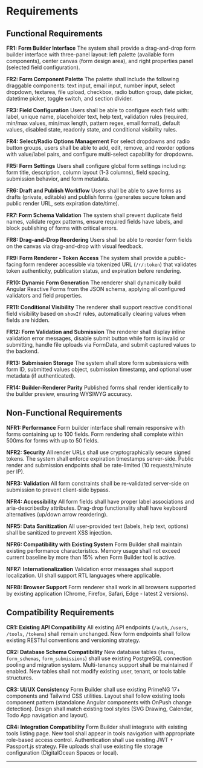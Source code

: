# Requirements

## Functional Requirements

**FR1: Form Builder Interface** The system shall provide a drag-and-drop form builder interface with
three-panel layout: left palette (available form components), center canvas (form design area), and
right properties panel (selected field configuration).

**FR2: Form Component Palette** The palette shall include the following draggable components: text
input, email input, number input, select dropdown, textarea, file upload, checkbox, radio button
group, date picker, datetime picker, toggle switch, and section divider.

**FR3: Field Configuration** Users shall be able to configure each field with: label, unique name,
placeholder text, help text, validation rules (required, min/max values, min/max length, pattern
regex, email format), default values, disabled state, readonly state, and conditional visibility
rules.

**FR4: Select/Radio Options Management** For select dropdowns and radio button groups, users shall
be able to add, edit, remove, and reorder options with value/label pairs, and configure multi-select
capability for dropdowns.

**FR5: Form Settings** Users shall configure global form settings including: form title,
description, column layout (1-3 columns), field spacing, submission behavior, and form metadata.

**FR6: Draft and Publish Workflow** Users shall be able to save forms as drafts (private, editable)
and publish forms (generates secure token and public render URL, sets expiration date/time).

**FR7: Form Schema Validation** The system shall prevent duplicate field names, validate regex
patterns, ensure required fields have labels, and block publishing of forms with critical errors.

**FR8: Drag-and-Drop Reordering** Users shall be able to reorder form fields on the canvas via
drag-and-drop with visual feedback.

**FR9: Form Renderer - Token Access** The system shall provide a public-facing form renderer
accessible via tokenized URL (`/r/:token`) that validates token authenticity, publication status,
and expiration before rendering.

**FR10: Dynamic Form Generation** The renderer shall dynamically build Angular Reactive Forms from
the JSON schema, applying all configured validators and field properties.

**FR11: Conditional Visibility** The renderer shall support reactive conditional field visibility
based on `showIf` rules, automatically clearing values when fields are hidden.

**FR12: Form Validation and Submission** The renderer shall display inline validation error
messages, disable submit button while form is invalid or submitting, handle file uploads via
FormData, and submit captured values to the backend.

**FR13: Submission Storage** The system shall store form submissions with form ID, submitted values
object, submission timestamp, and optional user metadata (if authenticated).

**FR14: Builder-Renderer Parity** Published forms shall render identically to the builder preview,
ensuring WYSIWYG accuracy.

## Non-Functional Requirements

**NFR1: Performance** Form builder interface shall remain responsive with forms containing up to 100
fields. Form rendering shall complete within 500ms for forms with up to 50 fields.

**NFR2: Security** All render URLs shall use cryptographically secure signed tokens. The system
shall enforce expiration timestamps server-side. Public render and submission endpoints shall be
rate-limited (10 requests/minute per IP).

**NFR3: Validation** All form constraints shall be re-validated server-side on submission to prevent
client-side bypass.

**NFR4: Accessibility** All form fields shall have proper label associations and aria-describedby
attributes. Drag-drop functionality shall have keyboard alternatives (up/down arrow reordering).

**NFR5: Data Sanitization** All user-provided text (labels, help text, options) shall be sanitized
to prevent XSS injection.

**NFR6: Compatibility with Existing System** Form Builder shall maintain existing performance
characteristics. Memory usage shall not exceed current baseline by more than 15% when Form Builder
tool is active.

**NFR7: Internationalization** Validation error messages shall support localization. UI shall
support RTL languages where applicable.

**NFR8: Browser Support** Form renderer shall work in all browsers supported by existing application
(Chrome, Firefox, Safari, Edge - latest 2 versions).

## Compatibility Requirements

**CR1: Existing API Compatibility** All existing API endpoints (`/auth`, `/users`, `/tools`,
`/tokens`) shall remain unchanged. New form endpoints shall follow existing RESTful conventions and
versioning strategy.

**CR2: Database Schema Compatibility** New database tables (`forms`, `form_schemas`,
`form_submissions`) shall use existing PostgreSQL connection pooling and migration system.
Multi-tenancy support shall be maintained if enabled. New tables shall not modify existing user,
tenant, or tools table structures.

**CR3: UI/UX Consistency** Form Builder shall use existing PrimeNG 17+ components and Tailwind CSS
utilities. Layout shall follow existing tools component pattern (standalone Angular components with
OnPush change detection). Design shall match existing tool styles (SVG Drawing, Calendar, Todo App
navigation and layout).

**CR4: Integration Compatibility** Form Builder shall integrate with existing tools listing page.
New tool shall appear in tools navigation with appropriate role-based access control. Authentication
shall use existing JWT + Passport.js strategy. File uploads shall use existing file storage
configuration (DigitalOcean Spaces or local).

---
